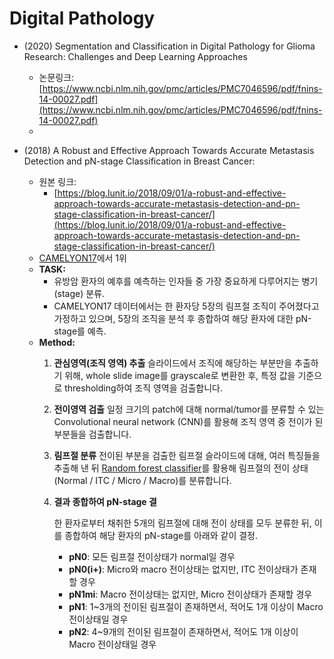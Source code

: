 # Digital Pathology

* \(2020\) Segmentation and Classification in Digital Pathology for Glioma Research: Challenges and Deep Learning Approaches
  * 논문링크: [https://www.ncbi.nlm.nih.gov/pmc/articles/PMC7046596/pdf/fnins-14-00027.pdf](https://www.ncbi.nlm.nih.gov/pmc/articles/PMC7046596/pdf/fnins-14-00027.pdf)
  * 



* \(2018\) A Robust and Effective Approach Towards Accurate Metastasis Detection and pN-stage Classification in Breast Cancer: 
  * 원본 링크: 
    * [https://blog.lunit.io/2018/09/01/a-robust-and-effective-approach-towards-accurate-metastasis-detection-and-pn-stage-classification-in-breast-cancer/](https://blog.lunit.io/2018/09/01/a-robust-and-effective-approach-towards-accurate-metastasis-detection-and-pn-stage-classification-in-breast-cancer/)
  *  [CAMELYON17](https://camelyon17.grand-challenge.org/)에서 1위
  * **TASK:** 
    * 유방암 환자의 예후를 예측하는 인자들 중 가장 중요하게 다루어지는 병기\(stage\) 분류.
    * CAMELYON17 데이터에서는 한 환자당 5장의 림프절 조직이 주어졌다고 가정하고 있으며, 5장의 조직을 분석 후 종합하여 해당 환자에 대한 pN-stage를 예측.
  * **Method:** 
    1. **관심영역\(조직 영역\) 추출** 슬라이드에서 조직에 해당하는 부분만을 추출하기 위해, whole slide image를 grayscale로 변환한 후, 특정 값을 기준으로 thresholding하여 조직 영역을 검출합니다.
    2. **전이영역 검출** 일정 크기의 patch에 대해 normal/tumor를 분류할 수 있는 Convolutional neural network \(CNN\)를 활용해 조직 영역 중 전이가 된 부분들을 검출합니다.
    3. **림프절 분류** 전이된 부분을 검출한 림프절 슬라이드에 대해, 여러 특징들을 추출해 낸 뒤 [Random forest classifier](https://en.wikipedia.org/wiki/Random_forest)를 활용해 림프절의 전이 상태 \(Normal / ITC / Micro / Macro\)를 분류합니다.
    4. **결과 종합하여 pN-stage 결**

       한 환자로부터 채취한 5개의 림프절에 대해 전이 상태를 모두 분류한 뒤, 이를 종합하여 해당 환자의 pN-stage를 아래와 같이 결정.

       * **pN0**: 모든 림프절 전이상태가 normal일 경우
       * **pN0\(i+\)**: Micro와 macro 전이상태는 없지만, ITC 전이상태가 존재할 경우
       * **pN1mi**: Macro 전이상태는 없지만, Micro 전이상태가 존재할 경우
       * **pN1**: 1~3개의 전이된 림프절이 존재하면서, 적어도 1개 이상이 Macro 전이상태일 경우
       * **pN2**: 4~9개의 전이된 림프절이 존재하면서, 적어도 1개 이상이 Macro 전이상태일 경우





